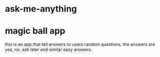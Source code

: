 # ask-me-anything
# magic ball app
this is an app that tell answers to users random questions. the answers are yes, no, ask later and similar easy answers. 
